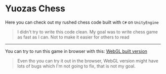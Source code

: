 # Yuozas Chess
Here you can check out my rushed chess code built with `C#` on `UnityEngine`

> I didn't try to write this code clean. My goal was to write chess game as fast as I can. Not to make it easier for others to read

---
You can try to run this game in browser with this: 
[WebGL built version](https://im-yuzo.itch.io/chess)

> Even tho you can try it out in the browser, WebGL version might have lots of bugs which I'm not going to fix, that is not my goal.
